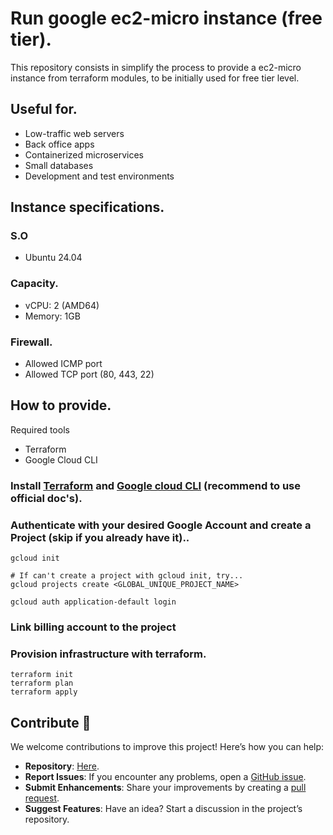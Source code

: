 # Run google ec2-micro instance (free tier).

This repository consists in simplify the process to provide a ec2-micro instance from terraform modules, to be initially used for free tier level.

## Useful for.
- Low-traffic web servers
- Back office apps
- Containerized microservices
- Small databases
- Development and test environments

## Instance specifications.

### S.O
- Ubuntu 24.04

### Capacity.
- vCPU: 2 (AMD64)
- Memory: 1GB

### Firewall.
- Allowed ICMP port
- Allowed TCP port (80, 443, 22)

## How to provide.

Required tools
- Terraform
- Google Cloud CLI

### Install [Terraform](https://developer.hashicorp.com/terraform/tutorials/aws-get-started/install-cli) and [Google cloud CLI](https://cloud.google.com/sdk/docs/install-sdk) (recommend to use official doc's).

### Authenticate with your desired Google Account and create a Project (skip if you already have it)..
```
gcloud init
```
```
# If can't create a project with gcloud init, try...
gcloud projects create <GLOBAL_UNIQUE_PROJECT_NAME>
```
```
gcloud auth application-default login
```

### Link billing account to the project

### Provision infrastructure with terraform.
```
terraform init
terraform plan
terraform apply
```

## Contribute 🤝

We welcome contributions to improve this project! Here’s how you can help:

- **Repository**: [Here](https://github.com/yohrannes/terraform-google-e2-micro-free-tier/issues).
- **Report Issues**: If you encounter any problems, open a [GitHub issue](https://github.com/yohrannes/terraform-google-e2-micro-free-tier/issues).
- **Submit Enhancements**: Share your improvements by creating a [pull request](https://github.com/yohrannes/terraform-google-e2-micro-free-tier/pulls).
- **Suggest Features**: Have an idea? Start a discussion in the project’s repository.
